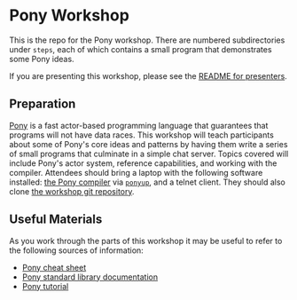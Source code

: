# Pony Workshop

This is the repo for the Pony workshop. There are numbered subdirectories under `steps`, each of which contains a small program that demonstrates some Pony ideas.

If you are presenting this workshop, please see the [README for presenters](README_FOR_PRESENTERS.md).

## Preparation

[Pony](https://ponylang.org) is a fast actor-based programming language that guarantees that programs will not have data races. This workshop will teach participants about some of Pony's core ideas and patterns by having them write a series of small programs that culminate in a simple chat server. Topics covered will include Pony's actor system, reference capabilities, and working with the compiler. Attendees should bring a laptop with the following software installed: [the Pony compiler](https://github.com/ponylang/ponyc/blob/main/INSTALL.md) via [`ponyup`](https://github.com/ponylang/ponyup), and a telnet client. They should also clone [the workshop git repository](https://github.com/aturley/pony-workshop).

## Useful Materials

As you work through the parts of this workshop it may be useful to refer to the following sources of information:

* [Pony cheat sheet](https://www.ponylang.org/media/cheatsheet/pony-cheat-sheet.pdf)
* [Pony standard library documentation](https://stdlib.ponylang.org/)
* [Pony tutorial](https://tutorial.ponylang.org/)
